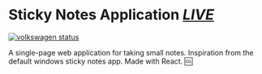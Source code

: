 # Sticky Notes Application [*LIVE*](https://mkrupauskas.github.io/Sticky-Notes-App/app/)

[![volkswagen status](https://auchenberg.github.io/volkswagen/volkswargen_ci.svg?v=1)](https://github.com/auchenberg/volkswagen)

A single-page web application for taking small notes. Inspiration from the default windows sticky notes app. Made with React.
:cool:
